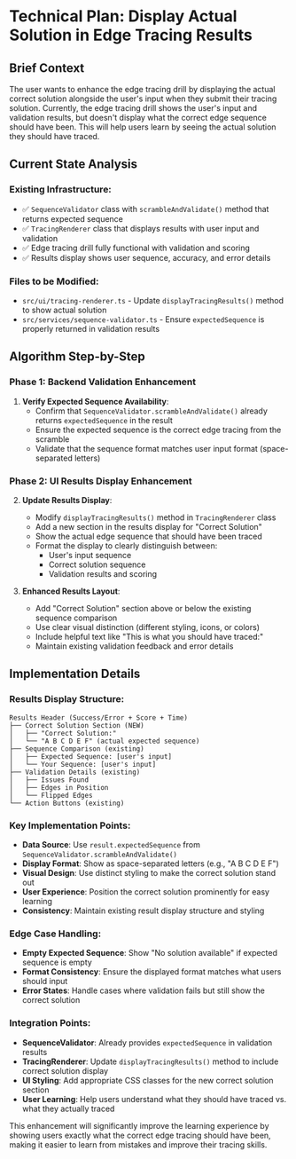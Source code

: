 # Technical Plan: Display Actual Solution in Edge Tracing Results

## Brief Context

The user wants to enhance the edge tracing drill by displaying the actual correct solution alongside the user's input when they submit their tracing solution. Currently, the edge tracing drill shows the user's input and validation results, but doesn't display what the correct edge sequence should have been. This will help users learn by seeing the actual solution they should have traced.

## Current State Analysis

### Existing Infrastructure:
- ✅ `SequenceValidator` class with `scrambleAndValidate()` method that returns expected sequence
- ✅ `TracingRenderer` class that displays results with user input and validation
- ✅ Edge tracing drill fully functional with validation and scoring
- ✅ Results display shows user sequence, accuracy, and error details

### Files to be Modified:
- `src/ui/tracing-renderer.ts` - Update `displayTracingResults()` method to show actual solution
- `src/services/sequence-validator.ts` - Ensure `expectedSequence` is properly returned in validation results

## Algorithm Step-by-Step

### Phase 1: Backend Validation Enhancement

1. **Verify Expected Sequence Availability**:
   - Confirm that `SequenceValidator.scrambleAndValidate()` already returns `expectedSequence` in the result
   - Ensure the expected sequence is the correct edge tracing from the scramble
   - Validate that the sequence format matches user input format (space-separated letters)

### Phase 2: UI Results Display Enhancement

2. **Update Results Display**:
   - Modify `displayTracingResults()` method in `TracingRenderer` class
   - Add a new section in the results display for "Correct Solution"
   - Show the actual edge sequence that should have been traced
   - Format the display to clearly distinguish between:
     - User's input sequence
     - Correct solution sequence
     - Validation results and scoring

3. **Enhanced Results Layout**:
   - Add "Correct Solution" section above or below the existing sequence comparison
   - Use clear visual distinction (different styling, icons, or colors)
   - Include helpful text like "This is what you should have traced:"
   - Maintain existing validation feedback and error details

## Implementation Details

### Results Display Structure:
```
Results Header (Success/Error + Score + Time)
├── Correct Solution Section (NEW)
│   ├── "Correct Solution:"
│   └── "A B C D E F" (actual expected sequence)
├── Sequence Comparison (existing)
│   ├── Expected Sequence: [user's input]
│   └── Your Sequence: [user's input]
├── Validation Details (existing)
│   ├── Issues Found
│   ├── Edges in Position
│   └── Flipped Edges
└── Action Buttons (existing)
```

### Key Implementation Points:
- **Data Source**: Use `result.expectedSequence` from `SequenceValidator.scrambleAndValidate()`
- **Display Format**: Show as space-separated letters (e.g., "A B C D E F")
- **Visual Design**: Use distinct styling to make the correct solution stand out
- **User Experience**: Position the correct solution prominently for easy learning
- **Consistency**: Maintain existing result display structure and styling

### Edge Case Handling:
- **Empty Expected Sequence**: Show "No solution available" if expected sequence is empty
- **Format Consistency**: Ensure the displayed format matches what users should input
- **Error States**: Handle cases where validation fails but still show the correct solution

### Integration Points:
- **SequenceValidator**: Already provides `expectedSequence` in validation results
- **TracingRenderer**: Update `displayTracingResults()` method to include correct solution display
- **UI Styling**: Add appropriate CSS classes for the new correct solution section
- **User Learning**: Help users understand what they should have traced vs. what they actually traced

This enhancement will significantly improve the learning experience by showing users exactly what the correct edge tracing should have been, making it easier to learn from mistakes and improve their tracing skills.

